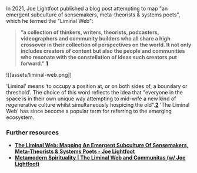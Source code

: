 In 2021, Joe Lightfoot published a blog post attempting to map "an emergent subculture of sensemakers, meta-theorists & systems poets", which he termed the "Liminal Web":

> **”a collection of thinkers, writers, theorists, podcasters, videographers and community builders who all share a high crossover in their collection of perspectives on the world. It not only includes creators of content but also the people and communities who resonate with the constellation of ideas such creators put forward.” [1](https://www.joelightfoot.org/post/the-liminal-web-mapping-an-emergent-subculture-of-sensemakers-meta-theorists-systems-poets)**

![[assets/liminal-web.png]]

'Liminal' means ‘to occupy a position at, or on both sides of, a boundary or threshold’. The choice of this word reflects the idea that "everyone in the space is in their own unique way attempting to mid-wife a new kind of regenerative culture whilst simultaneously hospicing the old".**[2](https://www.joelightfoot.org/post/the-liminal-web-mapping-an-emergent-subculture-of-sensemakers-meta-theorists-systems-poets)** 'The Liminal Web' has since become a popular term for referring to the emerging ecosystem.

### Further resources

- **[The Liminal Web: Mapping An Emergent Subculture Of Sensemakers, Meta-Theorists & Systems Poets - Joe Lightfoot](https://www.joelightfoot.org/post/the-liminal-web-mapping-an-emergent-subculture-of-sensemakers-meta-theorists-systems-poets)**
- **[Metamodern Spirituality | The Liminal Web and Communitas (w/ Joe Lightfoot)](https://www.youtube.com/watch?v=X8pCpbmzFUE)**